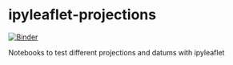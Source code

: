 # ipyleaflet-projections
[![Binder](https://mybinder.org/badge_logo.svg)](https://mybinder.org/v2/gh/betolink/ipyleaflet-projections/main?urlpath=lab%2Ftree%2Fnotebooks)

Notebooks to test different projections and datums with ipyleaflet
